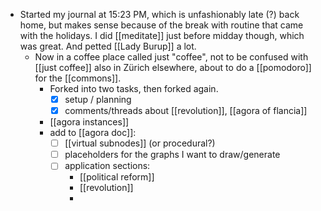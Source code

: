 - Started my journal at 15:23 PM, which is unfashionably late (?) back home, but makes sense because of the break with routine that came with the holidays. I did [[meditate]] just before midday though, which was great. And petted [[Lady Burup]] a lot.
  - Now in a coffee place called just "coffee", not to be confused with [[just coffee]] also in Zürich elsewhere, about to do a [[pomodoro]] for the [[commons]].
    - Forked into two tasks, then forked again.
      - [x] setup / planning
      - [x] comments/threads about [[revolution]], [[agora of flancia]]
    - [[agora instances]]
    - add to [[agora doc]]:
      - [ ] [[virtual subnodes]] (or procedural?)
      - [ ] placeholders for the graphs I want to draw/generate
      - [ ] application sections:
        - [[political reform]]
        - [[revolution]]
        -
